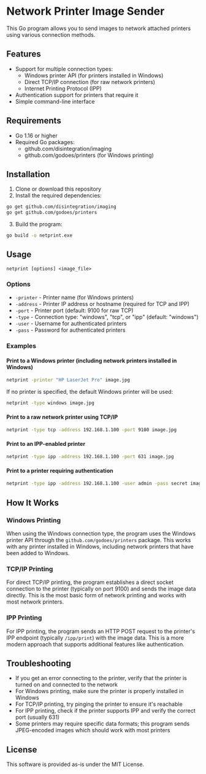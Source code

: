 # Network Printer Image Sender

This Go program allows you to send images to network attached printers using various connection methods.

## Features

- Support for multiple connection types:
  - Windows printer API (for printers installed in Windows)
  - Direct TCP/IP connection (for raw network printers)
  - Internet Printing Protocol (IPP)
- Authentication support for printers that require it
- Simple command-line interface

## Requirements

- Go 1.16 or higher
- Required Go packages:
  - github.com/disintegration/imaging
  - github.com/godoes/printers (for Windows printing)

## Installation

1. Clone or download this repository
2. Install the required dependencies:

```bash
go get github.com/disintegration/imaging
go get github.com/godoes/printers
```

3. Build the program:

```bash
go build -o netprint.exe
```

## Usage

```
netprint [options] <image_file>
```

### Options

- `-printer` - Printer name (for Windows printers)
- `-address` - Printer IP address or hostname (required for TCP and IPP)
- `-port` - Printer port (default: 9100 for raw TCP)
- `-type` - Connection type: "windows", "tcp", or "ipp" (default: "windows")
- `-user` - Username for authenticated printers
- `-pass` - Password for authenticated printers

### Examples

#### Print to a Windows printer (including network printers installed in Windows)

```bash
netprint -printer "HP LaserJet Pro" image.jpg
```

If no printer is specified, the default Windows printer will be used:

```bash
netprint -type windows image.jpg
```

#### Print to a raw network printer using TCP/IP

```bash
netprint -type tcp -address 192.168.1.100 -port 9100 image.jpg
```

#### Print to an IPP-enabled printer

```bash
netprint -type ipp -address 192.168.1.100 -port 631 image.jpg
```

#### Print to a printer requiring authentication

```bash
netprint -type ipp -address 192.168.1.100 -user admin -pass secret image.jpg
```

## How It Works

### Windows Printing

When using the Windows connection type, the program uses the Windows printer API through the `github.com/godoes/printers` package. This works with any printer installed in Windows, including network printers that have been added to Windows.

### TCP/IP Printing

For direct TCP/IP printing, the program establishes a direct socket connection to the printer (typically on port 9100) and sends the image data directly. This is the most basic form of network printing and works with most network printers.

### IPP Printing

For IPP printing, the program sends an HTTP POST request to the printer's IPP endpoint (typically `/ipp/print`) with the image data. This is a more modern approach that supports additional features like authentication.

## Troubleshooting

- If you get an error connecting to the printer, verify that the printer is turned on and connected to the network
- For Windows printing, make sure the printer is properly installed in Windows
- For TCP/IP printing, try pinging the printer to ensure it's reachable
- For IPP printing, check if the printer supports IPP and verify the correct port (usually 631)
- Some printers may require specific data formats; this program sends JPEG-encoded images which should work with most printers

## License

This software is provided as-is under the MIT License.